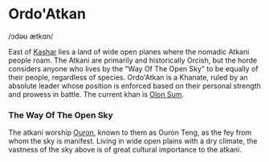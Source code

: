 # Ordo'Atkan
/ɔdəʊ ætkɑn/

East of [Kashar](/places/kashar) lies a land of wide open planes where the nomadic Atkani people roam. The Atkani are primarily and historically Orcish, but the horde considers anyone who lives by the "Way Of The Open Sky" to be equally of their people, regardless of species. Ordo'Atkan is a Khanate, ruled by an absolute leader whose position is enforced based on their personal strength and prowess in battle. The current khan is [Olon Sum](people/olon_sum).

### The Way Of The Open Sky
The atkani worship [Ouron](/cosmology/fey/fey_eilea/ouron), known to them as Ouron Teng, as the fey from whom the sky is manifest. Living in wide open plains with a dry climate, the vastness of the sky above is of great cultural importance to the atkani.